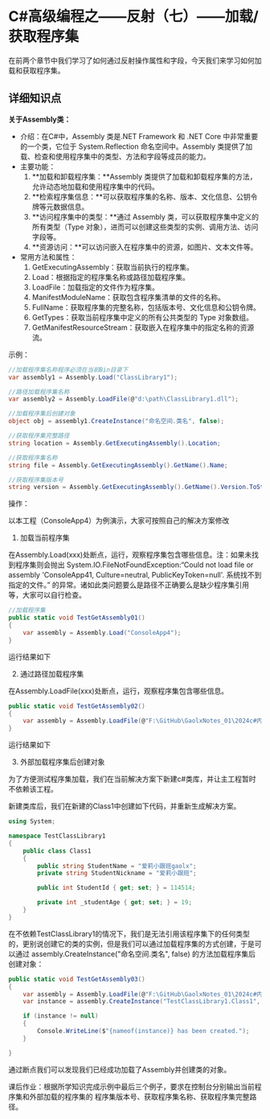 # C#高级编程之——反射（七）——加载/获取程序集

在前两个章节中我们学习了如何通过反射操作属性和字段，今天我们来学习如何加载和获取程序集。

## 详细知识点

**关于Assembly类：**

- 介绍：在C#中，Assembly 类是.NET Framework 和 .NET Core 中非常重要的一个类，它位于 System.Reflection 命名空间中。Assembly 类提供了加载、检查和使用程序集中的类型、方法和字段等成员的能力。
- 主要功能：
  1. **加载和卸载程序集：**Assembly 类提供了加载和卸载程序集的方法，允许动态地加载和使用程序集中的代码。
  2. **检索程序集信息：**可以获取程序集的名称、版本、文化信息、公钥令牌等元数据信息。
  3. **访问程序集中的类型：**通过 Assembly 类，可以获取程序集中定义的所有类型（Type 对象），进而可以创建这些类型的实例、调用方法、访问字段等。
  4. **资源访问：**可以访问嵌入在程序集中的资源，如图片、文本文件等。
- 常用方法和属性：
  1. GetExecutingAssembly：获取当前执行的程序集。
  2. Load：根据指定的程序集名称或路径加载程序集。
  3. LoadFile：加载指定的文件作为程序集。
  4. ManifestModuleName：获取包含程序集清单的文件的名称。
  5. FullName：获取程序集的完整名称，包括版本号、文化信息和公钥令牌。
  6. GetTypes：获取当前程序集中定义的所有公共类型的 Type 对象数组。
  7. GetManifestResourceStream：获取嵌入在程序集中的指定名称的资源流。

示例：

```csharp
//加载程序集名称程序必须在当前Bin目录下
var assembly1 = Assembly.Load("ClassLibrary1");

//路径加载程序集名称
var assembly2 = Assembly.LoadFile(@"d:\path\ClassLibrary1.dll");

//加载程序集后创建对象
object obj = assembly1.CreateInstance("命名空间.类名", false);

//获取程序集完整路径
string location = Assembly.GetExecutingAssembly().Location;

//获取程序集名称
string file = Assembly.GetExecutingAssembly().GetName().Name;

//获取程序集版本号
string version = Assembly.GetExecutingAssembly().GetName().Version.ToString();
```

操作：

以本工程（ConsoleApp4）为例演示，大家可按照自己的解决方案修改

1. 加载当前程序集

在Assembly.Load(xxx)处断点，运行，观察程序集包含哪些信息。注：如果未找到程序集则会抛出 System.IO.FileNotFoundException:“Could not load file or assembly 'ConsoleApp41, Culture=neutral, PublicKeyToken=null'. 系统找不到指定的文件。” 的异常。诸如此类问题要么是路径不正确要么是缺少程序集引用等，大家可以自行检查。

```csharp
//加载程序集
public static void TestGetAssembly01()
{
    var assembly = Assembly.Load("ConsoleApp4");
}
```

运行结果如下

2. 通过路径加载程序集

在Assembly.LoadFile(xxx)处断点，运行，观察程序集包含哪些信息。

```csharp
public static void TestGetAssembly02()
{
    var assembly = Assembly.LoadFile(@"F:\GitHub\GaolxNotes_01\2024c#内功训练\c#高级笔记记录\20240619\ConsoleApp4\ConsoleApp4\bin\Debug\net8.0\ConsoleApp4.dll");
}
```

运行结果如下

3. 外部加载程序集后创建对象

为了方便测试程序集加载，我们在当前解决方案下新建c#类库，并让主工程暂时不依赖该工程。

新建类库后，我们在新建的Class1中创建如下代码，并重新生成解决方案。

```csharp
using System;

namespace TestClassLibrary1
{
    public class Class1
    {
        public string StudentName = "爱莉小跟班gaolx";
        private string StudentNickname = "爱莉小跟班";

        public int StudentId { get; set; } = 114514;

        private int _studentAge { get; set; } = 19;
    }
}
```

在不依赖TestClassLibrary1的情况下，我们是无法引用该程序集下的任何类型的，更别说创建它的类的实例，但是我们可以通过加载程序集的方式创建，于是可以通过 assembly.CreateInstance("命名空间.类名", false) 的方法加载程序集后创建对象：

```csharp
public static void TestGetAssembly03()
{
    var assembly = Assembly.LoadFile(@"F:\GitHub\GaolxNotes_01\2024c#内功训练\c#高级笔记记录\20240619\ConsoleApp4\TestClassLibrary1\bin\Debug\netstandard2.1\TestClassLibrary1.dll");
    var instance = assembly.CreateInstance("TestClassLibrary1.Class1", false); //第二个参数表示忽略大小写

    if (instance != null)
    {
        Console.WriteLine($"{nameof(instance)} has been created.");
    }

}
```

通过断点我们可以发现我们已经成功加载了Assembly并创建类的对象。

课后作业：根据所学知识完成示例中最后三个例子，要求在控制台分别输出当前程序集和外部加载的程序集的 程序集版本号、获取程序集名称、获取程序集完整路径。
